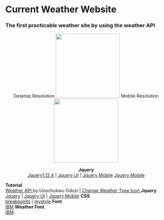 # Current Weather Website

### The first practicable weather site by using the weather API
<p align="center">
Desktop Resolution
<img src="https://www.fstyle67.com/Fstyle67/m14_img/01.png" height="200px">
Mobile Resolution
<img src="https://www.fstyle67.com/Fstyle67/m14_img/02.png" height="200px">
</p>
<p align="center">
  <b>Jquery</b><br>
  <a href="https://code.jquery.com/jquery-1.12.4.js">Jquery1.12.4</a> |
  <a href="https://code.jquery.com/ui/1.12.1/jquery-ui.js">Jquery UI</a> |
  <a href="https://code.jquery.com/mobile/1.4.5/jquery.mobile-1.4.5.min.css">Jquery Mobile</a> 
  <a href="https://code.jquery.com/mobile/1.4.5/jquery.mobile-1.4.5.min.css">Jquery Mobile</a> 
</p>
<b>Tutorial</b><br>
<a href="https://www.youtube.com/watch?v=KT6Jaxl0JM4&t=850ss"> Weather API </a> by:Uzochukwu Odozi |
<a href="https://websygen.github.io/owfont/"> Change Weather Type Icon </a>
<b>Jquery</b><br>
  <a href="https://code.jquery.com/jquery-1.12.4.js">Jquery</a> |
  <a href="https://code.jquery.com/ui/1.12.1/jquery-ui.js">Jquery UI</a> |
  <a href="https://code.jquery.com/mobile/1.4.5/jquery.mobile-1.4.5.min.css">Jquery Mobile</a> 
<b>CSS</b><br>
  <a href="https://github.com/LeonYFH/Current_Weather/blob/master/mid013/css/breakpoint.css">breakpoints</a> |
  <a href="https://github.com/LeonYFH/Current_Weather/blob/master/mid013/css/mystyle.css">mystyle</a>
<b>Font</b><br>
  <a href="https://fonts.googleapis.com/css?family=IBM+Plex+Sans">IBM</a>
<b>Weather Font</b><br>
  <a href="https://fonts.googleapis.com/css?family=IBM+Plex+Sans">IBM</a>
